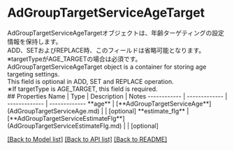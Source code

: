 # AdGroupTargetServiceAgeTarget

<div lang=\"ja\"> AdGroupTargetServiceAgeTargetオブジェクトは、年齢ターゲティングの設定情報を保持します。<br> ADD、SETおよびREPLACE時、このフィールドは省略可能となります。<br> ※targetTypeがAGE_TARGETの場合は必須です。 </div> <div lang=\"en\"> AdGroupTargetServiceAgeTarget object is a container for storing age targeting settings.<br> This field is optional in ADD, SET and REPLACE operation.<br> ∗If targetType is AGE_TARGET, this field is required. </div> 
## Properties
Name | Type | Description | Notes
------------ | ------------- | ------------- | -------------
**age** | [**AdGroupTargetServiceAge**](AdGroupTargetServiceAge.md) |  | [optional] 
**estimate_flg** | [**AdGroupTargetServiceEstimateFlg**](AdGroupTargetServiceEstimateFlg.md) |  | [optional] 

[[Back to Model list]](../README.md#documentation-for-models) [[Back to API list]](../README.md#documentation-for-api-endpoints) [[Back to README]](../README.md)


